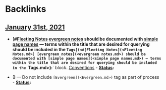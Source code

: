 
# Backlinks
## [January 31st, 2021](<January 31st, 2021.md>)
- **[#[Fleeting Notes](<Fleeting Notes.md>) [evergreen notes](<evergreen notes.md>) should be documented with [simple page names](<simple page names.md>) — terms within the title that are desired for querying should be included in the `Tags](<#[Fleeting Notes](<Fleeting Notes.md>) [evergreen notes](<evergreen notes.md>) should be documented with [simple page names](<simple page names.md>) — terms within the title that are desired for querying should be included in the `Tags.md>):**` block. [Conventions](<Conventions.md>)
            - **[Status](<Status.md>):**

- B — Do not include `[Evergreen](<Evergreen.md>)` tag as part of process
            - **[Status](<Status.md>):**

